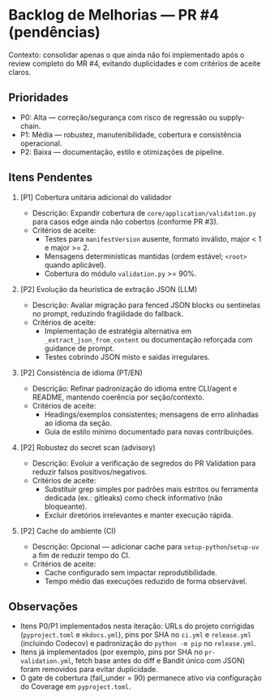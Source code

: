 # Backlog de Melhorias — PR #4 (pendências)

Contexto: consolidar apenas o que ainda não foi implementado após o review completo do MR #4, evitando duplicidades e com critérios de aceite claros.

## Prioridades

- P0: Alta — correção/segurança com risco de regressão ou supply-chain.
- P1: Média — robustez, manutenibilidade, cobertura e consistência operacional.
- P2: Baixa — documentação, estilo e otimizações de pipeline.

## Itens Pendentes

1. [P1] Cobertura unitária adicional do validador

   - Descrição: Expandir cobertura de `core/application/validation.py` para casos edge ainda não cobertos (conforme PR #3).
   - Critérios de aceite:
     - Testes para `manifestVersion` ausente, formato inválido, major < 1 e major >= 2.
     - Mensagens determinísticas mantidas (ordem estável; `<root>` quando aplicável).
     - Cobertura do módulo `validation.py` >= 90%.

2. [P2] Evolução da heurística de extração JSON (LLM)

   - Descrição: Avaliar migração para fenced JSON blocks ou sentinelas no prompt, reduzindo fragilidade do fallback.
   - Critérios de aceite:
     - Implementação de estratégia alternativa em `_extract_json_from_content` ou documentação reforçada com guidance de prompt.
     - Testes cobrindo JSON misto e saídas irregulares.

3. [P2] Consistência de idioma (PT/EN)

   - Descrição: Refinar padronização do idioma entre CLI/agent e README, mantendo coerência por seção/contexto.
   - Critérios de aceite:
     - Headings/exemplos consistentes; mensagens de erro alinhadas ao idioma da seção.
     - Guia de estilo mínimo documentado para novas contribuições.

4. [P2] Robustez do secret scan (advisory)

   - Descrição: Evoluir a verificação de segredos do PR Validation para reduzir falsos positivos/negativos.
   - Critérios de aceite:
     - Substituir grep simples por padrões mais estritos ou ferramenta dedicada (ex.: gitleaks) como check informativo (não bloqueante).
     - Excluir diretórios irrelevantes e manter execução rápida.

5. [P2] Cache do ambiente (CI)

   - Descrição: Opcional — adicionar cache para `setup-python`/`setup-uv` a fim de reduzir tempo do CI.
   - Critérios de aceite:
     - Cache configurado sem impactar reprodutibilidade.
     - Tempo médio das execuções reduzido de forma observável.

## Observações

- Itens P0/P1 implementados nesta iteração: URLs do projeto corrigidas (`pyproject.toml` e `mkdocs.yml`), pins por SHA no `ci.yml` e `release.yml` (incluindo Codecov) e padronização do `python -m pip` no `release.yml`.
- Itens já implementados (por exemplo, pins por SHA no `pr-validation.yml`, fetch base antes do diff e Bandit único com JSON) foram removidos para evitar duplicidade.
- O gate de cobertura (fail_under = 90) permanece ativo via configuração do Coverage em `pyproject.toml`.
